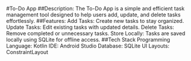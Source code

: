 #To-Do App
##Description:
The To-Do App is a simple and efficient task management tool designed to help users add, update, and delete tasks effortlessly.
##Features:
Add Tasks: Create new tasks to stay organized.
Update Tasks: Edit existing tasks with updated details.
Delete Tasks: Remove completed or unnecessary tasks.
Store Locally: Tasks are saved locally using SQLite for offline access.
##Tech Stack
Programming Language: Kotlin
IDE: Android Studio
Database: SQLite
UI Layouts: ConstraintLayout
